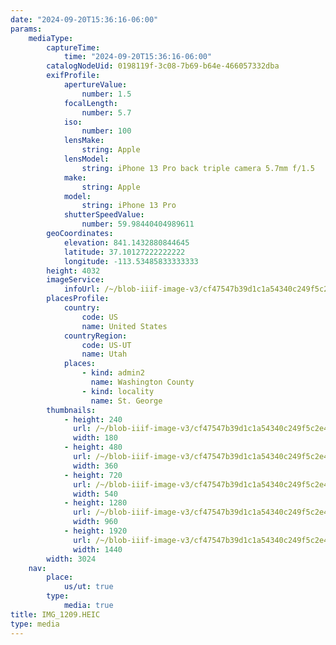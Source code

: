 ```yaml
---
date: "2024-09-20T15:36:16-06:00"
params:
    mediaType:
        captureTime:
            time: "2024-09-20T15:36:16-06:00"
        catalogNodeUid: 0198119f-3c08-7b69-b64e-466057332dba
        exifProfile:
            apertureValue:
                number: 1.5
            focalLength:
                number: 5.7
            iso:
                number: 100
            lensMake:
                string: Apple
            lensModel:
                string: iPhone 13 Pro back triple camera 5.7mm f/1.5
            make:
                string: Apple
            model:
                string: iPhone 13 Pro
            shutterSpeedValue:
                number: 59.98440404989611
        geoCoordinates:
            elevation: 841.1432880844645
            latitude: 37.10127222222222
            longitude: -113.53485833333333
        height: 4032
        imageService:
            infoUrl: /~/blob-iiif-image-v3/cf47547b39d1c1a54340c249f5c2e4697e9700bbb6f95dbb1ec7981b390c2508/info.json
        placesProfile:
            country:
                code: US
                name: United States
            countryRegion:
                code: US-UT
                name: Utah
            places:
                - kind: admin2
                  name: Washington County
                - kind: locality
                  name: St. George
        thumbnails:
            - height: 240
              url: /~/blob-iiif-image-v3/cf47547b39d1c1a54340c249f5c2e4697e9700bbb6f95dbb1ec7981b390c2508/full/180%2C240/0/default.jpg
              width: 180
            - height: 480
              url: /~/blob-iiif-image-v3/cf47547b39d1c1a54340c249f5c2e4697e9700bbb6f95dbb1ec7981b390c2508/full/360%2C480/0/default.jpg
              width: 360
            - height: 720
              url: /~/blob-iiif-image-v3/cf47547b39d1c1a54340c249f5c2e4697e9700bbb6f95dbb1ec7981b390c2508/full/540%2C720/0/default.jpg
              width: 540
            - height: 1280
              url: /~/blob-iiif-image-v3/cf47547b39d1c1a54340c249f5c2e4697e9700bbb6f95dbb1ec7981b390c2508/full/960%2C1280/0/default.jpg
              width: 960
            - height: 1920
              url: /~/blob-iiif-image-v3/cf47547b39d1c1a54340c249f5c2e4697e9700bbb6f95dbb1ec7981b390c2508/full/1440%2C1920/0/default.jpg
              width: 1440
        width: 3024
    nav:
        place:
            us/ut: true
        type:
            media: true
title: IMG_1209.HEIC
type: media
---
```

